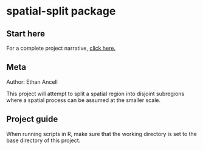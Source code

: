 # spatial-split package

## Start here

For a complete project narrative, [click here.](narrative/narrative.pdf)

## Meta
Author: Ethan Ancell

This project will attempt to split a spatial region into disjoint subregions where
a spatial process can be assumed at the smaller scale.

## Project guide
When running scripts in R, make sure that the working directory is set to the base directory of this project.
